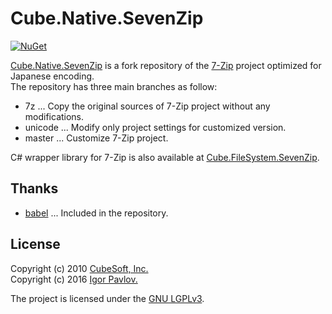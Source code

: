 Cube.Native.SevenZip
====

[![NuGet](https://img.shields.io/nuget/v/Cube.Native.SevenZip.svg)](https://www.nuget.org/packages/Cube.Native.SevenZip)

[Cube.Native.SevenZip](https://github.com/cube-soft/Cube.Native.SevenZip) is a fork repository of the [7-Zip](http://www.7-zip.org/) project optimized for Japanese encoding.   
The repository has three main branches as follow:

* 7z ... Copy the original sources of 7-Zip project without any modifications.
* unicode ... Modify only project settings for customized version.
* master ... Customize 7-Zip project.

C# wrapper library for 7-Zip is also available at [Cube.FileSystem.SevenZip](https://github.com/cube-soft/Cube.FileSystem.SevenZip).

## Thanks

* [babel](http://tricklib.com/cxx/ex/babel/) ... Included in the repository.

## License

Copyright (c) 2010 [CubeSoft, Inc.](http://www.cube-soft.jp/)  
Copyright (c) 2016 [Igor Pavlov.](http://www.7-zip.org/)

The project is licensed under the [GNU LGPLv3](https://github.com/cube-soft/Cube.Native.SevenZip/blob/master/License.txt).